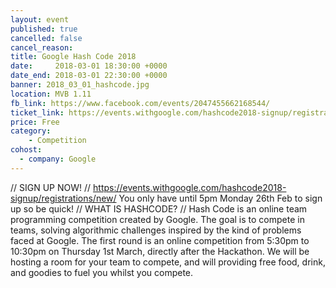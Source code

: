 ```yaml
---
layout: event
published: true
cancelled: false
cancel_reason:
title: Google Hash Code 2018
date:     2018-03-01 18:30:00 +0000
date_end: 2018-03-01 22:30:00 +0000
banner: 2018_03_01_hashcode.jpg
location: MVB 1.11
fb_link: https://www.facebook.com/events/2047455662168544/
ticket_link: https://events.withgoogle.com/hashcode2018-signup/registrations/new/j
price: Free
category:
    - Competition
cohost:
  - company: Google
---
```


// SIGN UP NOW! //
https://events.withgoogle.com/hashcode2018-signup/registrations/new/
You only have until 5pm Monday 26th Feb to sign up so be quick!
// WHAT IS HASHCODE? //
Hash Code is an online team programming competition created by Google. The goal is to compete in teams, solving algorithmic challenges inspired by the kind of problems faced at Google.
The first round is an online competition from 5:30pm to 10:30pm on Thursday 1st March, directly after the Hackathon. We will be hosting a room for your team to compete, and will providing free food, drink, and goodies to fuel you whilst you compete.
